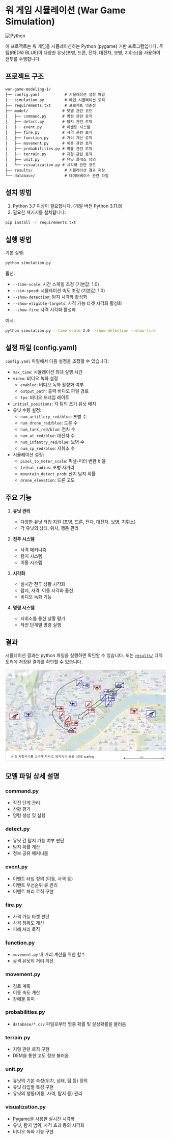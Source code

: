 # 워 게임 시뮬레이션 (War Game Simulation)
![Python](https://img.shields.io/badge/python-3670A0?style=for-the-badge&logo=python&logoColor=ffdd54)

이 프로젝트는 워 게임을 시뮬레이션하는 Python (pygame) 기반 프로그램입니다. 두 팀(RED와 BLUE)이 다양한 유닛(포병, 드론, 전차, 대전차, 보병, 지휘소)을 사용하여 전투를 수행합니다.

## 프로젝트 구조

```
war-game-modeling-1/
├── config.yaml           # 시뮬레이션 설정 파일
├── simulation.py         # 메인 시뮬레이션 로직
├── requirements.txt      # 프로젝트 의존성
├── model/               # 모델 관련 코드
│   ├── command.py       # 명령 관련 로직
│   ├── detect.py        # 탐지 관련 로직
│   ├── event.py         # 이벤트 시스템
│   ├── fire.py          # 사격 관련 로직
│   ├── function.py      # 거리 계산 로직
│   ├── movement.py      # 이동 관련 로직
│   ├── probabilities.py # 확률 관련 로직
│   ├── terrain.py       # 지형 관련 로직
│   ├── unit.py          # 유닛 클래스 정의
│   └── visualization.py # 시각화 관련 코드
├── results/              # 시뮬레이션 결과 저장
└── database/             # 데이터베이스 관련 파일
```

## 설치 방법

1. Python 3.7 이상이 필요합니다. (개발 버전 Python 3.11.8)
2. 필요한 패키지를 설치합니다:
```bash
pip install -r requirements.txt
```

## 실행 방법

기본 실행:
```bash
python simulation.py
```

옵션:
- `--time-scale`: 시간 스케일 조정 (기본값: 1.0)
- `--sim-speed`: 시뮬레이션 속도 조정 (기본값: 1.0)
- `--show-detection`: 탐지 시각화 활성화
- `--show-eligible-targets`: 사격 가능 타겟 시각화 활성화
- `--show-fire`: 사격 시각화 활성화

예시:
```bash
python simulation.py --time-scale 2.0 --show-detection --show-fire
```

## 설정 파일 (config.yaml)

`config.yaml` 파일에서 다음 설정을 조정할 수 있습니다:

- `max_time`: 시뮬레이션 최대 실행 시간
- `video`: 비디오 녹화 설정
  - `enabled`: 비디오 녹화 활성화 여부
  - `output_path`: 출력 비디오 파일 경로
  - `fps`: 비디오 프레임 레이트
- `initial_positions`: 각 팀의 초기 유닛 배치
- 유닛 수량 설정:
  - `num_artillery_red/blue`: 포병 수
  - `num_drone_red/blue`: 드론 수
  - `num_tank_red/blue`: 전차 수
  - `num_at_red/blue`: 대전차 수
  - `num_infantry_red/blue`: 보병 수
  - `num_cp_red/blue`: 지휘소 수
- 시뮬레이션 설정:
  - `pixel_to_meter_scale`: 픽셀-미터 변환 비율
  - `lethal_radius`: 포병 사거리
  - `mountain_detect_prob`: 산지 탐지 확률
  - `drone_elevation`: 드론 고도

## 주요 기능

1. **유닛 관리**
   - 다양한 유닛 타입 지원 (포병, 드론, 전차, 대전차, 보병, 지휘소)
   - 각 유닛의 상태, 위치, 행동 관리

2. **전투 시스템**
   - 사격 메커니즘
   - 탐지 시스템
   - 이동 시스템

3. **시각화**
   - 실시간 전투 상황 시각화
   - 탐지, 사격, 이동 시각화 옵션
   - 비디오 녹화 기능

4. **명령 시스템**
   - 지휘소를 통한 상황 평가
   - 작전 단계별 명령 실행

## 결과

시뮬레이션 결과는 python 파일을 실행하면 확인할 수 있습니다.
또는 [`results/`](./results/simulation_final.mp4) 디렉토리에 저장된 결과를 확인할 수 있습니다.

<img src = "results/war_game_sample_image.png">

## 모델 파일 상세 설명

### command.py
- 작전 단계 관리
- 상황 평가
- 명령 생성 및 실행 

### detect.py
- 유닛 간 탐지 가능 여부 판단
- 탐지 확률 계산
- 정보 공유 메커니즘

### event.py
- 이벤트 타입 정의 (이동, 사격 등)
- 이벤트 우선순위 큐 관리
- 이벤트 처리 로직 구현

### fire.py
- 사격 가능 타겟 판단
- 사격 정확도 계산
- 피해 처리 로직

### function.py
- `movement.py` 내 거리 계산을 위한 함수
- 공격 유닛의 거리 계산

### movement.py
- 경로 계획
- 이동 속도 계산
- 장애물 회피

### probabilities.py
- `database/*.csv` 파일로부터 명중 확률 및 살상확률을 불러옴

### terrain.py
- 지형 관련 로직 구현
- DEM을 통한 고도 정보 불러옴

### unit.py
- 유닛의 기본 속성(위치, 상태, 팀 등) 정의
- 유닛 타입별 특성 구현
- 유닛의 행동(이동, 사격, 탐지 등) 관리

### visualization.py
- Pygame을 사용한 실시간 시각화
- 유닛, 탐지 범위, 사격 효과 등의 시각화
- 비디오 녹화 기능 구현